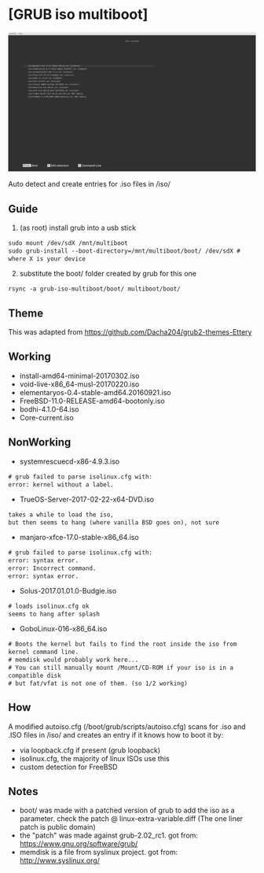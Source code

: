 [GRUB iso multiboot]
====================

![preview](preview.png?raw=true "pick your poison")

Auto detect and create entries for .iso files in /iso/

Guide
-----

1. (as root) install grub into a usb stick
```
sudo mount /dev/sdX /mnt/multiboot
sudo grub-install --boot-directory=/mnt/multiboot/boot/ /dev/sdX # where X is your device
```

2. substitute the boot/ folder created by grub for this one
```
rsync -a grub-iso-multiboot/boot/ multiboot/boot/
```

Theme
-----

This was adapted from https://github.com/Dacha204/grub2-themes-Ettery

Working
-------

+ install-amd64-minimal-20170302.iso
+ void-live-x86_64-musl-20170220.iso
+ elementaryos-0.4-stable-amd64.20160921.iso
+ FreeBSD-11.0-RELEASE-amd64-bootonly.iso
+ bodhi-4.1.0-64.iso
+ Core-current.iso

NonWorking
----------

+ systemrescuecd-x86-4.9.3.iso
```
# grub failed to parse isolinux.cfg with:
error: kernel without a label.
```

+ TrueOS-Server-2017-02-22-x64-DVD.iso
```
takes a while to load the iso,
but then seems to hang (where vanilla BSD goes on), not sure
```
+ manjaro-xfce-17.0-stable-x86_64.iso
```
# grub failed to parse isolinux.cfg with:
error: syntax error.
error: Incorrect command.
error: syntax error.
```
+ Solus-2017.01.01.0-Budgie.iso
```
# loads isolinux.cfg ok
seems to hang after splash
```
+ GoboLinux-016-x86_64.iso
```
# Boots the kernel but fails to find the root inside the iso from kernel command line.
# memdisk would probably work here...
# You can still manually mount /Mount/CD-ROM if your iso is in a compatible disk
# but fat/vfat is not one of them. (so 1/2 working)
```

How
---

A modified autoiso.cfg (/boot/grub/scripts/autoiso.cfg) scans for .iso and .ISO
files in /iso/ and creates an entry if it knows how to boot it by:

+ via loopback.cfg if present (grub loopback)
+ isolinux.cfg, the majority of linux ISOs use this
+ custom detection for FreeBSD

Notes
-----

+ boot/ was made with a patched version of grub to add the iso as a parameter.
  check the patch @ linux-extra-variable.diff (The one liner patch is public domain)
+ the "patch" was made against grub-2.02_rc1. got from: https://www.gnu.org/software/grub/
+ memdisk is a file from syslinux project. got from: http://www.syslinux.org/


